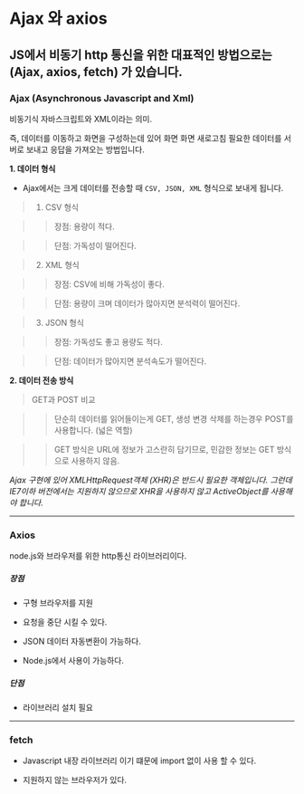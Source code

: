 # Ajax 와 axios


## JS에서 비동기 http 통신을 위한 대표적인 방법으로는 (Ajax, axios, fetch) 가 있습니다.



### Ajax (Asynchronous Javascript and Xml)

비동기식 자바스크립트와 XML이라는 의미.

즉, 데이터를 이동하고 화면을 구성하는데 있어 화면 화면 새로고침 필요한 데이터를 서버로 보내고 응답을 가져오는 방법입니다.


**1. 데이터 형식**

- Ajax에서는 크게 데이터를 전송할 때 ```CSV, JSON, XML``` 형식으로 보내게 됩니다.

> 1. CSV 형식

  >> 장점: 용량이 적다.

  >> 단점: 가독성이 떨어진다.



> 2. XML 형식

  >> 장점: CSV에 비해 가독성이 좋다.

  >> 단점: 용량이 크며 데이터가 많아지면 분석력이 떨어진다.


> 3. JSON 형식

  >> 장점: 가독성도 좋고 용량도 적다.

  >> 단점: 데이터가 많아지면 분석속도가 떨어진다.


**2. 데이터 전송 방식**

> GET과 POST 비교

  >> 단순히 데이터를 읽어들이는게 GET, 생성 변경 삭제를 하는경우 POST를 사용합니다. (넓은 역할)

  >> GET 방식은 URL에 정보가 고스란히 담기므로, 민감한 정보는 GET 방식으로 사용하지 않음.


*Ajax 구현에 있어 XMLHttpRequest객체 (XHR)은 반드시 필요한 객체입니다. 그런데 IE7이하 버전에서는 지원하지 않으므로 XHR을 사용하지 않고 ActiveObject를 사용해야 합니다.*  



***


### Axios

node.js와 브라우저를 위한 http통신 라이브러리이다.


##### 장점

- 구형 브라우저를 지원

- 요청을 중단 시킬 수 있다.

- JSON 데이터 자동변환이 가능하다.

- Node.js에서 사용이 가능하다.

##### 단점

- 라이브러리 설치 필요  



***


### fetch

- Javascript 내장 라이브러리 이기 떄문에 import 없이 사용 할 수 있다.

- 지원하지 않는 브라우저가 있다.
